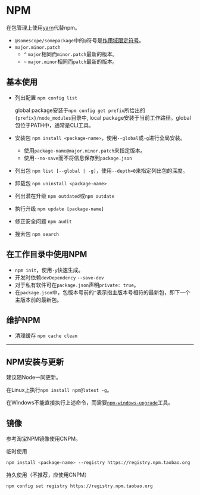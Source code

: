 # NPM

在包管理上使用[yarn](yarn.md)代替npm。

- `@somescope/somepackage`中的`@`符号是[作用域限定符号](https://docs.npmjs.com/misc/scope)。
- `major.minor.patch`
  - `^` `major`相同而`minor.patch`最新的版本。
  - `~` `major.minor`相同而`patch`最新的版本。

## 基本使用

- 列出配置 `npm config list`

    global package安装于`npm config get prefix`所给出的`{prefix}/node_modules`目录中, local package安装于当前工作路径。global包位于PATH中，通常是CLI工具。

- 安装包 `npm install <package-name>`，使用`--global`或`-g`进行全局安装。
  - 使用`package-name@major.minor.patch`来指定版本。
  - 使用`--no-save`而不将信息保存到`package.json`
- 列出包 `npm list [--global | -g]`，使用`--depth=0`来指定列出包的深度。
- 卸载包 `npm uninstall <package-name>`
- 列出潜在升级 `npm outdated`或`npm outdate`
- 执行升级 `npm update [package-name]`
- 修正安全问题 `npm audit`
- 搜索包 `npm search`

## 在工作目录中使用NPM

- `npm init`，使用`-y`快速生成。
- 开发时依赖`devDependency` `--save-dev`
- 对于私有软件可在`package.json`声明`private: true`。
- 在`package.json`中，包版本号前的`^`表示指主版本号相符的最新包，即下一个主版本前的最新包。

## 维护NPM

- 清理缓存 `npm cache clean`

---

## NPM安装与更新

建议随Node一同更新。

在Linux上执行`npm install npm@latest -g`。

在Windows不能直接执行上述命令，而需要[`npm-windows-upgrade`](https://www.npmjs.com/package/npm-windows-upgrade)工具。

## 镜像

参考淘宝NPM镜像使用CNPM。

临时使用

```sh
npm install <package-name> --registry https://registry.npm.taobao.org
```

持久使用（不推荐，应使用CNPM）

```sh
npm config set registry https://registry.npm.taobao.org
```
